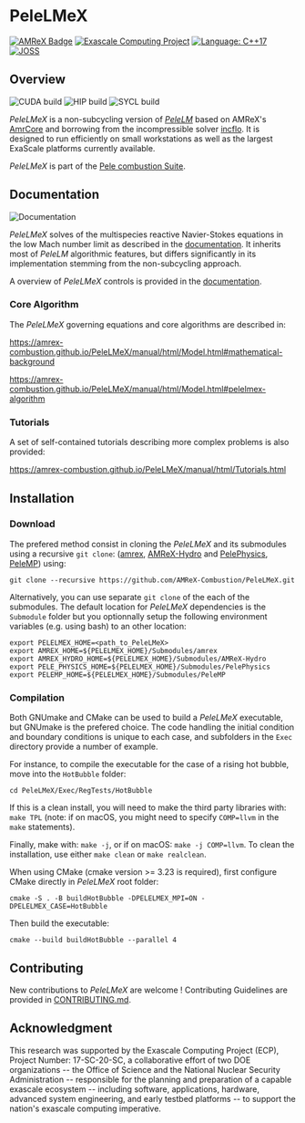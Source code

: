 # PeleLMeX

[![AMReX Badge](https://img.shields.io/static/v1?label=%22powered%20by%22&message=%22AMReX%22&color=%22blue%22)](https://amrex-codes.github.io/amrex/)
[![Exascale Computing Project](https://img.shields.io/badge/supported%20by-ECP-blue)](https://www.exascaleproject.org/research-project/combustion-pele/)
[![Language: C++17](https://img.shields.io/badge/language-C%2B%2B17-blue)](https://isocpp.org/)
[![JOSS](https://joss.theoj.org/papers/6142eb838783b07fce14450fefe21e07/status.svg)](https://joss.theoj.org/papers/6142eb838783b07fce14450fefe21e07)

## Overview

![CUDA build](https://github.com/AMReX-Combustion/PeleLMeX/workflows/PeleLMeX_Cuda/badge.svg)
![HIP build](https://github.com/AMReX-Combustion/PeleLMeX/workflows/PeleLMeX_Hip/badge.svg)
![SYCL build](https://github.com/AMReX-Combustion/PeleLMeX/workflows/PeleLMeX_Intel/badge.svg)

*PeleLMeX* is a non-subcycling version of [*PeleLM*](https://github.com/AMReX-Combustion/PeleLM) based on AMReX's [AmrCore](https://amrex-codes.github.io/amrex/docs_html/AmrCore.html) and borrowing from the incompressible solver [incflo](https://github.com/AMReX-Codes/incflo). It is designed to run efficiently on small workstations as well as the largest ExaScale platforms currently available.

*PeleLMeX* is part of the [Pele combustion Suite](https://amrex-combustion.github.io/).

## Documentation

![Documentation](https://github.com/AMReX-Combustion/PeleLMeX/workflows/PeleLMeX-Docs/badge.svg)

*PeleLMeX* solves of the multispecies reactive Navier-Stokes equations in the low Mach number limit as described in the [documentation](https://amrex-combustion.github.io/PeleLMeX/manual/html/index.html). It inherits most of *PeleLM* algorithmic features, but differs significantly in its implementation stemming from the non-subcycling approach.

A overview of *PeleLMeX* controls is provided in the [documentation](https://amrex-combustion.github.io/PeleLMeX/manual/html/LMeXControls.html).

### Core Algorithm

The *PeleLMeX* governing equations and core algorithms are described in:

https://amrex-combustion.github.io/PeleLMeX/manual/html/Model.html#mathematical-background

https://amrex-combustion.github.io/PeleLMeX/manual/html/Model.html#pelelmex-algorithm

### Tutorials

A set of self-contained tutorials describing more complex problems is also provided:

https://amrex-combustion.github.io/PeleLMeX/manual/html/Tutorials.html

## Installation

### Download

The prefered method consist in cloning the *PeleLMeX* and its submodules using a recursive `git clone`:
([amrex](https://github.com/AMReX-Codes/amrex), [AMReX-Hydro](https://github.com/AMReX-Codes/AMReX-Hydro) and [PelePhysics](https://github.com/AMReX-Combustion/PelePhysics), [PeleMP](https://github.com/AMReX-Combustion/PeleMP)) using:

```
git clone --recursive https://github.com/AMReX-Combustion/PeleLMeX.git
```

Alternatively, you can use separate `git clone` of the each of the submodules.
The default location for *PeleLMeX* dependencies is the `Submodule` folder but you optionnally
setup the following environment variables (e.g. using bash) to an other location:

```
export PELELMEX_HOME=<path_to_PeleLMeX>
export AMREX_HOME=${PELELMEX_HOME}/Submodules/amrex
export AMREX_HYDRO_HOME=${PELELMEX_HOME}/Submodules/AMReX-Hydro
export PELE_PHYSICS_HOME=${PELELMEX_HOME}/Submodules/PelePhysics
export PELEMP_HOME=${PELELMEX_HOME}/Submodules/PeleMP
```

### Compilation

Both GNUmake and CMake can be used to build a *PeleLMeX* executable, but GNUmake is the prefered choice.
The code handling the initial condition and boundary conditions is unique to each case,
and subfolders in the `Exec` directory provide a number of example.

For instance, to compile the executable for the case of a rising hot bubble,
move into the `HotBubble` folder:

```
cd PeleLMeX/Exec/RegTests/HotBubble
```

If this is a clean install, you will need to make the third party libraries with: `make TPL` (note: if on macOS, you might need to specify `COMP=llvm` in the `make` statements).

Finally, make with: `make -j`, or if on macOS: `make -j COMP=llvm`. To clean the installation, use either `make clean` or `make realclean`.

When using CMake (cmake version >= 3.23 is required), first configure CMake directly in *PeleLMeX* root folder:

```
cmake -S . -B buildHotBubble -DPELELMEX_MPI=ON -DPELELMEX_CASE=HotBubble
```

Then build the executable:

```
cmake --build buildHotBubble --parallel 4
```

## Contributing

New contributions to *PeleLMeX* are welcome ! Contributing Guidelines are provided in [CONTRIBUTING.md](CONTRIBUTING.md).

## Acknowledgment

This research was supported by the Exascale Computing Project (ECP), Project
Number: 17-SC-20-SC, a collaborative effort of two DOE organizations -- the
Office of Science and the National Nuclear Security Administration --
responsible for the planning and preparation of a capable exascale ecosystem --
including software, applications, hardware, advanced system engineering, and
early testbed platforms -- to support the nation's exascale computing
imperative.

